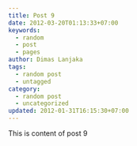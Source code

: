 ```yaml
---
title: Post 9
date: 2012-03-20T01:13:33+07:00
keywords:
  - random
  - post
  - pages
author: Dimas Lanjaka
tags:
  - random post
  - untagged
category:
  - random post
  - uncategorized
updated: 2012-01-31T16:15:30+07:00
---
```

This is content of post 9